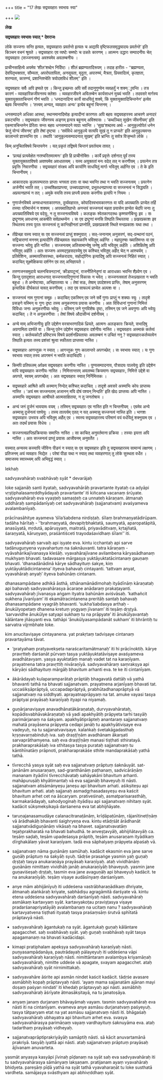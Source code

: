 +++
title = "17  लेखः सद्व्यवहारः स्वभावः स्या"

+++
![](magazine_images/img-1669828717Sadvyavaharah.jpg)

**लेखः**

**सद्व्यवहारः स्वभावः स्यात् \* देवराजः**

लोके सज्जनाः सन्ति इत्यतः, सद्व्यवहाराः प्रवर्तन्ते इत्यतः च अद्यापि वृष्टिफलसमृद्ध्यादयः प्रवर्तन्ते’ इति किञ्चन वचनं श्रूयते । सद्व्यवहारः एव व्यष्टेः समष्टेः च उन्नतेः कारणम् । आत्मनः उद्धारः सम्पादनीयः चेत् सद्व्यवहारः (सज्जनत्वम्) अवश्यमेव अवलम्बनीयः ।

प्राचीनसाहित्ये अयमेव ‘शील’शब्देन निर्दिष्टः । शीलं ब्रह्मण्यतादिरूपम् । तदाह हारीतः - ‘‘ब्रह्मण्यता, देवपितृभक्तता, सौम्यता, अपरोपतापिता, अनसूयता, मृदुता, अपारुष्यं, मैत्रता, प्रियवादित्वं, कृतज्ञता, शरण्यता, कारुण्यं, प्रशान्तिश्चेति त्रयोदशविधं शीलम्’’ इति ।

सद्व्यवहारः सर्वैः अपि इष्यते एव । किन्तु इच्छन्तः अपि सर्वे तदानुगुण्येन व्यवहर्तुं न शक्न्ाुवन्ति । तत्र कारणं - व्यावहारिकजीवनस्य क्लेशाः । व्यवहारजीवने अविलम्बेन कार्यसाधनं मुख्यं भवति । तदवसरे मार्गस्य युक्तायुक्तताचिन्तनं गौणं भवति । ‘धनदानादिना कार्ये साधयितुं शक्ये, किं युक्तायुक्तादिचिन्तनेन’ इत्येव बहवः चिन्तयन्ति । ‘तत्त्वम् अन्यत्, व्यवहारः अन्यः’ इत्येव बहूनां चिन्तनम् ।

धनसम्पादने अधिका आस्था, स्थानमानादिमोहः इत्यादीनां कारणतः अपि बहवः सद्व्यवहारस्य आचरणे अनादरं प्रकटयन्ति । सद्व्यवहारः जीवनस्य अङ्गम् इत्यत्र बहूनाम् अविश्वासः । ‘कथञ्चित् सुखेन जीवनीयम्’ इति एकमात्रचिन्तनेन प्रेरिताः सन्तः बहवः धनसम्पादने व्यग्राः भवन्ति । ‘सुख’शब्दस्य अर्थः - आनुकूल्योपेतं धनेन क्रेतुं योग्यं जीवनम्’ इति तेषां दृष्ट्या । ‘सर्वविधे आनुकूल्ये सत्यपि सुखं तु न प्राप्यते’ इति आनुकूल्यवन्तः कालान्तरे ज्ञास्यन्ति एव । तथापि ‘आनुकूल्यसम्पादनात् सुखम्’ इति भ्रान्तिः तु सर्वत्र विजृम्भते लोके ।

किम् अनुचितविषये चिन्तयनेन । यत् प्रकृतं तद्विषये चिन्तनं प्रवर्तयाम तावत् ।

- ‘प्रत्यहं प्रत्यवेक्षेत नरश्चरितमात्मनः’ इति हि प्राचीनोक्तिः । कार्ये प्रवृत्तेः दर्शनात् पूर्वं तस्य युक्तायुक्तताविषये अवश्यमेव अवधातव्यम् । यस्य अयुक्ततां मनः वदेत् तत् न करणीयम् । प्रयत्नेन तत्र प्रवृत्तिः निवारणीया । सद्व्यवहारं संरक्ष्य अपि कार्याणि साधयितुं मार्गाः भवितुम् अर्हन्ति एव । ते के इति चिन्तनीयम् ।

- आकारादयः कुलपरम्परातः प्राप्ताः भगवता दत्ताः वा यथा भवन्ति तथा न भवति सज्जनत्वम् । प्रयत्नेन अर्जनीयं भवति तत् । उच्चशिक्षाप्राप्त्या, उच्चपदप्राप्त्या, प्रभूतधनप्राप्त्या वा सज्जनत्वं न सिद्ध्यति । अप्रयत्नप्राप्यं न तत् । अमुके वयसि तस्य प्राप्त्यै प्रयासः करणीयः इत्यपि न नियमः ।

- गुणार्जनविषये अनवधानताकारणतः, दुर्व्यवहारतः, कोपादिस्वभावकारणतः वा यदि अपख्यातिः प्राप्येत तर्हि तस्याः परिमार्जनं न शक्यम् । अपख्यातिप्राप्तेः अनन्तरं सज्जनत्वं महता प्रयासेन प्राप्येत चेदपि जनाः तु अपख्यातिविषये एव वदेयुः, न तु सज्जनत्वविषये । कलङ्कः श्वेतकागदस्थः कृष्णवर्णबिन्दुः इव । सः द्रष्टॄणाम् अवधानम् आकर्षति सर्वप्राथम्येन । सः एव द्रष्टॄणां मनसि तिष्ठति स्थिरतया । प्रखरप्रकाशः इव स्थितस्य तस्य पुरतः सज्जनत्वं तु कान्तिहीनतां प्राप्नोति, प्रखरप्रकाशे स्थिते मन्दप्रकाशः यथा तथा ।

- तीव्रेच्छा यस्य स्यात् सः एव सज्जनत्वं प्राप्तुं शक्नुयात् । सत्-जनानाम् अनुसरणं, सद्-ग्रन्थानां पठनं, सद्विचाराणां मननम् इत्यादीनि तीव्रेच्छावतः सहायकानि भवितुम् अर्हन्ति । महापुरुषाः ख्यातिमन्तः वा एव सज्जनाः भवेयुः इति नास्ति । सज्जनत्वम् अतिसामान्येषु जनेषु अपि भवितुम् अर्हति । अशिक्षितेषु अपि भवितुम् अर्हति । अतः सज्जनः अस्मद्गृहसदस्येषु एव कश्चित् भवितुम् अर्हेत् चेत् न आश्चर्यम् । प्रतिवेशिनः, अस्मत्परिसरस्थाः, कर्मकरादयः, सहोद्योगिनः इत्यादिषु अपि सज्जनत्वं निहितं स्यात् । कदाचित् सूक्ष्मेक्षिकया दर्शनेन एव तत् अभिज्ञायते ।

- तरुणजनसमुदाये चलनचित्रनटानां, क्रीडापटूनां, राजनीतिनेतॄणां वा आराधकाः भवन्ति शैघ्र्येण एव । किन्तु एतादृशात् आराधनात् सज्जनत्वादिगुणानां विकासः न भवेत् । सज्जनत्ववतां तेजःप्रखरता न भवति बहुधा । ते अन्वेष्टव्याः, अभिज्ञातव्याः च । तेषां सडः, तेषाम् उपदेशस्य प्राप्तिः, तेषाम् अनुसरणम् इत्यादिकं दीर्घकालं यावत् करणीयम् । तदा एव साफल्यं प्राप्येत अल्पशः वा ।

- सज्जनत्वं नाम गुणानां समूहः । कदाचित् एकस्मिन् एव जने सर्वे गुणाः प्राप्तुं न शक्याः स्युः । तादृशे प्रसङ्गे यस्मिन् यः गुणः दृष्टः तस्य अनुकरणाय प्रयासः करणीयः । अतः विविधानां गुणानां निमित्तं विविधाः जनाः अनुकरणीयाः भवेयुः । यस्मिन् जने गुणविशेषः दृष्टः, तस्मिन् एव जने अवगुणाः अपि भवेयुः कदाचित् । ते न अनुकरणीयाः । तेषां विषये औदासीन्यं दर्शनीयम् ।

- अन्ये माम् अभिजानीयुः इति उद्देशेन वस्त्राभरणादिकं ध्रियते, आत्मनः अलङ्कारः क्रियते, सभादिषु अग्रगामिता दर्श्यते वा । किन्तु एतेन उद्देशेन सद्व्यवहारः दर्शनीयः नास्ति । सद्व्यवहारः अस्माकं कर्तव्यं स्यात् । कर्तव्यकोटौ प्रविष्टस्य विषये प्रदर्शनप्रियतायाः अवलम्बनं न उचितं ननु ? सद्व्यवहारःकर्तव्यत्वेन तिष्ठति इत्यतः तस्य प्रशंसां श्रुत्वा स्फीतता प्राप्तव्या नास्ति ।

- सद्व्यवहारः आगन्तुकः न स्यात् । आगन्तुकः गुणः कालान्तरे अपगच्छेत् । सः स्वभावः स्यात् । यः गुणः स्वभावः स्यात् तस्य अपगमनं न भवति कदाचिदपि ।

- किमपि प्रतिफलम् अपेक्ष्य सद्व्यवहारः करणीयः नास्ति । पुण्यसम्पादनाय, पौत्रादयः पालयेयुः इति उद्देशेन वापि सद्व्यवहारः करणीयः नास्ति । निमित्तान्तरम् अवलम्ब्य क्रियमाणः सद्व्यवहारः, निमित्ते  उद्देशे वा अपगते, स्वयम् अपगच्छेत् । अतः सद्व्यवहारः स्यात् निर्निमित्तकः ।

- सद्व्यवहारे आश्रिते अपि अस्मान् निन्देत् कश्चित् कदाचित् । तादृशे अवसरे अस्माभिः कोपः प्राप्तव्यः नास्ति । ‘अयं मम सज्जनताम् अजानन् मयि दोषं पश्यन् निन्दति’ इति खेदः प्राप्तव्यः अपि नास्ति । अस्माभिः सद्व्यवहारः आश्रीयते आत्मसाक्षितया, न तु जनतोषाय ।

- अन्यं जनं दुर्जनं भावयामः वयम् । तस्मिन् सद्व्यवहारः एव नास्ति इति न चिन्तनीयम् । एवमेव अन्ये अस्मासु दुर्जनत्वं पश्येयुः । तस्य तात्पर्यम् एतत् न यत् अस्मासु सज्जनत्वं नास्ति इति । भागशः सद्व्यवहारः उभयत्र अपि भवितुम् अर्हेत् एव । स्वस्य सद्व्यवहारस्य परिमाणं वयं वर्धयितुं शक्नुयाम एव । अतः तदर्थं प्रयासः विधेयः ।

- सज्जनत्वप्राप्तिप्रक्रियायाः समाप्तिः नास्ति । सा काचित् अनुवर्तमाना प्रक्रिया । तस्याः इयत्ता अपि नास्ति । अतः सज्जनत्वं प्राप्तुं प्रयासः आजीवनम् अनुवर्तेत ।

यस्मात् अन्यस्य कस्यापि जीविनः पीडनं न स्यात् सः एव सद्व्यवहारः इति तु सद्व्यवहारस्य सामान्यं लक्षणम् । प्रतिजनम् अयं व्यवहारः भिद्येत । परेषां पीडा यथा न स्यात् तथा व्यवहरणात् तु लोके सुस्थता वर्धेत । समाजस्य स्वास्थ्यम् अपि अभिवृद्धं स्यात् ।



lekhaḥ

sadvyavahāraḥ svabhāvaḥ syāt \* devarājaḥ

loke sajjanāḥ santi ityataḥ, sadvyavahārāḥ pravartante ityataḥ ca adyāpi vṛṣṭiphalasamṛddhyādayaḥ pravartante’ iti kiñcana vacanaṃ śrūyate. sadvyavahāraḥ eva vyaṣṭeḥ samaṣṭeḥ ca unnateḥ kāraṇam. ātmanaḥ uddhāraḥ sampādanīyaḥ cet sadvyavahāraḥ (sajjanatvam) avaśyameva avalambanīyaḥ.

prācīnasāhitye ayameva ‘śīla’śabdena nirdiṣṭaḥ. śīlaṃ brahmaṇyatādirūpam. tadāha hārītaḥ - ‘‘brahmaṇyatā, devapitṛbhaktatā, saumyatā, aparopatāpitā, anasūyatā, mṛdutā, apāruṣyaṃ, maitratā, priyavāditvaṃ, kṛtajñatā, śaraṇyatā, kāruṇyaṃ, praśāntiśceti trayodaśavidhaṃ śīlam’’ iti.

sadvyavahāraḥ sarvaiḥ api iṣyate eva. kintu icchantaḥ api sarve tadānuguṇyena vyavahartuṃ na śaknāuvanti. tatra kāraṇaṃ - vyāvahārikajīvanasya kleśāḥ. vyavahārajīvane avilambena kāryasādhanaṃ mukhyaṃ bhavati. tadavasare mārgasya yuktāyuktatācintanaṃ gauṇaṃ bhavati. ‘dhanadānādinā kārye sādhayituṃ śakye, kiṃ yuktāyuktādicintanena’ ityeva bahavaḥ cintayanti. ‘tattvam anyat, vyavahāraḥ anyaḥ’ ityeva bahūnāṃ cintanam.

dhanasampādane adhikā āsthā, sthānamānādimohaḥ ityādīnāṃ kāraṇataḥ api bahavaḥ sadvyavahārasya ācaraṇe anādaraṃ prakaṭayanti. sadvyavahāraḥ jīvanasya aṅgam ityatra bahūnām aviśvāsaḥ. ‘kathañcit sukhena jīvanīyam’ iti ekamātracintanena preritāḥ santaḥ bahavaḥ dhanasampādane vyagrāḥ bhavanti. ‘sukha’śabdasya arthaḥ - ānukūlyopetaṃ dhanena kretuṃ yogyaṃ jīvanam’ iti teṣāṃ dṛṣṭyā. ‘sarvavidhe ānukūlye satyapi sukhaṃ tu na prāpyate’ iti ānukūlyavantaḥ kālāntare jñāsyanti eva. tathāpi ‘ānukūlyasampādanāt sukham’ iti bhrāntiḥ tu sarvatra vijṛmbhate loke.

kim anucitaviṣaye cintayanena. yat prakṛtaṃ tadviṣaye cintanaṃ pravartayāma tāvat.

- ‘pratyahaṃ pratyavekṣeta naraścaritamātmanaḥ’ iti hi prācīnoktiḥ. kārye pravṛtteḥ darśanāt pūrvaṃ tasya yuktāyuktatāviṣaye avaśyameva avadhātavyam. yasya ayuktatāṃ manaḥ vadet tat na karaṇīyam. prayatnena tatra pravṛttiḥ nivāraṇīyā. sadvyavahāraṃ saṃrakṣya api kāryāṇi sādhayituṃ mārgāḥ bhavitum arhanti eva. te ke iti cintanīyam.

- ākārādayaḥ kulaparamparātaḥ prāptāḥ bhagavatā dattāḥ vā yathā bhavanti tathā na bhavati sajjanatvam. prayatnena arjanīyaṃ bhavati tat. uccaśikṣāprāptyā, uccapadaprāptyā, prabhūtadhanaprāptyā vā sajjanatvaṃ na siddhyati. aprayatnaprāpyaṃ na tat. amuke vayasi tasya prāptyai prayāsaḥ karaṇīyaḥ ityapi na niyamaḥ.

- guṇārjanaviṣaye anavadhānatākāraṇataḥ, durvyavahārataḥ, kopādisvabhāvakāraṇataḥ vā yadi apakhyātiḥ prāpyeta tarhi tasyāḥ parimārjanaṃ na śakyam. apakhyātiprāpteḥ anantaraṃ sajjanatvaṃ mahatā prayāsena prāpyeta cedapi janāḥ tu apakhyātiviṣaye eva vadeyuḥ, na tu sajjanatvaviṣaye. kalaṅkaḥ śvetakāgadasthaḥ kṛṣṇavarṇabinduḥ iva. saḥ draṣṭṝṇām avadhānam ākarṣati sarvaprāthamyena. saḥ eva draṣṭṝṇāṃ manasi tiṣṭhati sthiratayā. prakharaprakāśaḥ iva sthitasya tasya purataḥ sajjanatvaṃ tu kāntihīnatāṃ prāpnoti, prakharaprakāśe sthite mandaprakāśaḥ yathā tathā.

- tīvrecchā yasya syāt saḥ eva sajjanatvaṃ prāptuṃ śaknāuyāt. sat-janānām anusaraṇaṃ, sad-granthānāṃ paṭhanaṃ, sadvicārāṇāṃ mananam ityādīni tīvrecchāvataḥ sahāyakāni bhavitum arhanti. mahāpuruṣāḥ khyātimantaḥ vā eva sajjanāḥ bhaveyuḥ iti nāsti. sajjanatvam atisāmānyeṣu janeṣu api bhavitum arhati. aśikṣiteṣu api bhavitum arhati. ataḥ sajjanaḥ asmadgṛhasadasyeṣu eva kaścit bhavitum arhet cet na āścaryam. prativeśinaḥ, asmatparisarasthāḥ, karmakarādayaḥ, sahodyoginaḥ ityādiṣu api sajjanatvaṃ nihitaṃ syāt. kadācit sūkṣmekṣikayā darśanena eva tat abhijñāyate.

- taruṇajanasamudāye calanacitranaṭānāṃ, krīḍāpaṭūnāṃ, rājanītinetṝṇāṃ vā ārādhakāḥ bhavanti śaighryeṇa eva. kintu etādṛśāt ārādhanāt sajjanatvādiguṇānāṃ vikāsaḥ na bhavet. sajjanatvavatāṃ tejaḥprakharatā na bhavati bahudhā. te anveṣṭavyāḥ, abhijñātavyāḥ ca. teṣāṃ saḍaḥ, teṣām upadeśasya prāptiḥ, teṣām anusaraṇam ityādikaṃ dīrghakālaṃ yāvat karaṇīyam. tadā eva sāphalyaṃ prāpyeta alpaśaḥ vā.

- sajjanatvaṃ nāma guṇānāṃ samūhaḥ. kadācit ekasmin eva jane sarve guṇāḥ prāptuṃ na śakyāḥ syuḥ. tādṛśe prasaṅge yasmin yaḥ guṇaḥ dṛṣṭaḥ tasya anukaraṇāya prayāsaḥ karaṇīyaḥ. ataḥ vividhānāṃ guṇānāṃ nimittaṃ vividhāḥ janāḥ anukaraṇīyāḥ bhaveyuḥ. yasmin jane guṇaviśeṣaḥ dṛṣṭaḥ, tasmin eva jane avaguṇāḥ api bhaveyuḥ kadācit. te na anukaraṇīyāḥ. teṣāṃ viṣaye audāsīnyaṃ darśanīyam.

- anye mām abhijānīyuḥ iti uddeśena vastrābharaṇādikaṃ dhriyate, ātmanaḥ alaṅkāraḥ kriyate, sabhādiṣu agragāmitā darśyate vā. kintu etena uddeśena sadvyavahāraḥ darśanīyaḥ nāsti. sadvyavahāraḥ asmākaṃ kartavyaṃ syāt. kartavyakoṭau praviṣṭasya viṣaye pradarśanapriyatāyāḥ avalambanaṃ na ucitaṃ nanu ? sadvyavahāraḥ kartavyatvena tiṣṭhati ityataḥ tasya praśaṃsāṃ śrutvā sphītatā prāptavyā nāsti.

- sadvyavahāraḥ āgantukaḥ na syāt. āgantukaḥ guṇaḥ kālāntare apagacchet. saḥ svabhāvaḥ syāt. yaḥ guṇaḥ svabhāvaḥ syāt tasya apagamanaṃ na bhavati kadācidapi.

- kimapi pratiphalam apekṣya sadvyavahāraḥ karaṇīyaḥ nāsti. puṇyasampādanāya, pautrādayaḥ pālayeyuḥ iti uddeśena vāpi sadvyavahāraḥ karaṇīyaḥ nāsti. nimittāntaram avalambya kriyamāṇaḥ sadvyavahāraḥ, nimitte uddeśe vā apagate, svayam apagacchet. ataḥ sadvyavahāraḥ syāt nirnimittakaḥ.

- sadvyavahāre āśrite api asmān nindet kaścit kadācit. tādṛśe avasare asmābhiḥ kopaḥ prāptavyaḥ nāsti. ‘ayaṃ mama sajjanatām ajānan mayi doṣaṃ paśyan nindati’ iti khedaḥ prāptavyaḥ api nāsti. asmābhiḥ sadvyavahāraḥ āśrīyate ātmasākṣitayā, na tu janatoṣāya.

- anyaṃ janaṃ durjanaṃ bhāvayāmaḥ vayam. tasmin sadvyavahāraḥ eva nāsti iti na cintanīyam. evameva anye asmāsu durjanatvaṃ paśyeyuḥ. tasya tātparyam etat na yat asmāsu sajjanatvaṃ nāsti iti. bhāgaśaḥ sadvyavahāraḥ ubhayatra api bhavitum arhet eva. svasya sadvyavahārasya parimāṇaṃ vayaṃ vardhayituṃ śaknuyāma eva. ataḥ tadarthaṃ prayāsaḥ vidheyaḥ.

- sajjanatvaprāptiprakriyāyāḥ samāptiḥ nāsti. sā kācit anuvartamānā prakriyā. tasyāḥ iyattā api nāsti. ataḥ sajjanatvaṃ prāptuṃ prayāsaḥ ājīvanam anuvarteta.

yasmāt anyasya kasyāpi jīvinaḥ pīḍanaṃ na syāt saḥ eva sadvyavahāraḥ iti tu sadvyavahārasya sāmānyaṃ lakṣaṇam. pratijanam ayaṃ vyavahāraḥ bhidyeta. pareṣāṃ pīḍā yathā na syāt tathā vyavaharaṇāt tu loke susthatā vardheta. samājasya svāsthyam api abhivṛddhaṃ syāt.
